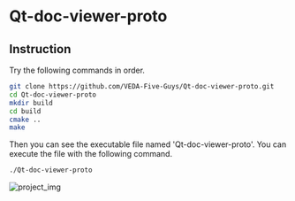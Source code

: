 # Qt-doc-viewer-proto

## Instruction
Try the following commands in order.
```bash
git clone https://github.com/VEDA-Five-Guys/Qt-doc-viewer-proto.git
cd Qt-doc-viewer-proto
mkdir build
cd build
cmake ..
make
```
Then you can see the executable file named 'Qt-doc-viewer-proto'.
You can execute the file with the following command.
```bash
./Qt-doc-viewer-proto
```
![project_img](https://github.com/user-attachments/assets/b54d0842-1350-423d-bb9f-ea0eed076788)
